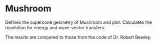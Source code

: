 # Mushroom

Defines the supercone geometry of Mushroom and plot. Calculates the resolution for energy and wave-vector transfers.

The results are compared to those from the code of Dr. Robert Bewley.

